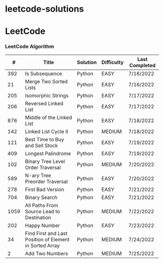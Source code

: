 # leetcode-solutions
LeetCode
========

### LeetCode Algorithm

| # | Title | Solution | Difficulty | Last Completed |
|---| ----- | -------- | ---------- | -------------- |
|392| Is Subsequence | Python | EASY |7/16/2022|
|21| Merge Two Sorted Lists | Python | EASY |7/16/2022|
|205| Isomorphic Strings | Python | EASY |7/17/2022|
|206| Reversed Linked List | Python | EASY |7/17/2022|
|876| Middle of the Linked List | Python | EASY | 7/18/2022 |
|142| Linked List Cycle II | Python | MEDIUM | 7/18/2022 |
|121| Best Time to Buy and Sell Stock | Python | EASY | 7/19/2022 |
|409| Longest Palindrome | Python | EASY | 7/19/2022 |
|102| Binary Tree Level Order Traversal | Python | MEDIUM | 7/20/2022 |
|589| N-ary Tree Preorder Traversal | Python | EASY | 7/20/2022 |
|278| First Bad Version | Python | EASY | 7/21/2022 |
|704| Binary Search | Python | EASY | 7/21/2022 |
|1059| All Paths From Source Lead to Destination | Python | MEDIUM | 7/22/2022 |
|202| Happy Number | Python | EASY | 7/23/2022 |
|34| Find First and Last Position of Element in Sorted Array | Python | MEDIUM | 7/24/2022 |
|2| Add Two Numbers | Python | MEDIUM | 7/25/2022 |

